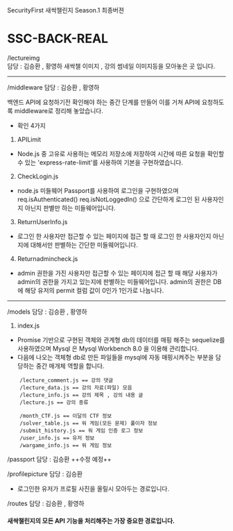 SecurityFirst 새싹챌린지 Season.1 최종버젼
# SSC-BACK-REAL


/lectureimg                                      
담당 : 김승환 , 황영하
새싹챌 이미지 , 강의 썸네일 이미지등을 모아놓은 곳 입니다.

***

/middleware
담당 : 김승환 , 황영하

백엔드 API에 요청하기전 확인해야 하는 중간 단계를 만들어 이를 거쳐 API에 요청하도록 middleware로 정리해 놓았습니다.

* 확인 4가지
1. APILimit 
* Node.js 중 고유로 사용하는 메모리 저장소에 저장하여 시간에 따른 요청을 확인할 수 있는 'express-rate-limit'를 사용하여 기본을 구현하였습니다.
2. CheckLogin.js
* node.js 미들웨어 Passport를 사용하여 로그인을 구현하였으며 req.isAuthenticated() req.isNotLoggedIn() 으로 간단하게 로그인 된 사용자인지 아닌지 판별만 하는 미들웨어입니다.
3. ReturnUserInfo.js
* 로그인 한 사용자만 접근할 수 있는 페이지에 접근 할 때 로그인 한 사용자인지 아닌지에 대해서만 판별하는 간단한 미들웨어입니다.
4. Returnadmincheck.js
* admin 권한을 가진 사용자만 접근할 수 있는 페이지에 접근 할 때 해당 사용자가 admin의 권한을 가지고 있는지에 판별하는 미들웨어입니다. admin의 권한은 DB에 해당 유저의 permit 컬럼 값이 0인가 1인가로 나눕니다.

***

/models
담당 : 김승환 , 황영하

1. index.js
* Promise 기반으로 구현된 객체와 관계형 db의 데이터를 매핑 해주는 sequelize를 사용하였으며 Mysql 은 Mysql Workbench 8.0 을 이용해 관리합니다.
* 다음에 나오는 객체형 db로 만든 파일들을 mysql에 자동 매핑시켜주는 부분을 담당하는 중간 매개체 역할을 합니다.
```
    /lecture_comment.js == 강의 댓글
    /lecture_data.js == 강의 자료(파일) 모음
    /lecture_info.js == 강의 제목 , 강의 내용 글
    /lecture.js == 강의 종류

    /month_CTF.js == 이달의 CTF 정보
    /solver_table.js == 워 게임(모든 문제) 풀이자 정보
    /submit_history.js == 워 게임 인증 로그 정보
    /user_info.js == 유저 정보
    /wargame_info.js == 워 게임 정보
```

   
/passport
담당 : 김승환
++수정 예정++

/profilepicture
담당 : 김승환
* 로그인한 유저가 프로필 사진을 올릴시 모아두는 경로입니다.

/routes
담당 : 김승환 , 황영하
#### 새싹챌린지의 모든 API 기능을 처리해주는 가장 중요한 경로입니다.



